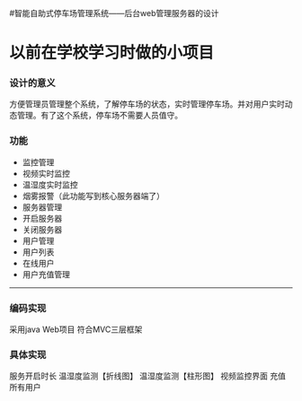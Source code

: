 #智能自助式停车场管理系统——后台web管理服务器的设计
# 以前在学校学习时做的小项目

### 设计的意义
方便管理员管理整个系统，了解停车场的状态，实时管理停车场。并对用户实时动态管理。有了这个系统，停车场不需要人员值守。

### 功能
- 监控管理
 - 视频实时监控
 - 温湿度实时监控
 - 烟雾报警（此功能写到核心服务器端了）  
- 服务器管理
 - 开启服务器
 - 关闭服务器
- 用户管理
 - 用户列表
 - 在线用户
 - 用户充值管理

----

### 编码实现
采用java Web项目 符合MVC三层框架

### 具体实现
服务开启时长
温湿度监测【折线图】
温湿度监测【柱形图】
视频监控界面
充值所有用户

